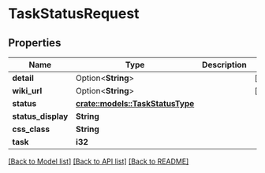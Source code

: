 # TaskStatusRequest

## Properties

Name | Type | Description | Notes
------------ | ------------- | ------------- | -------------
**detail** | Option<**String**> |  | [optional]
**wiki_url** | Option<**String**> |  | [optional]
**status** | [**crate::models::TaskStatusType**](TaskStatusType.md) |  | 
**status_display** | **String** |  | 
**css_class** | **String** |  | 
**task** | **i32** |  | 

[[Back to Model list]](../README.md#documentation-for-models) [[Back to API list]](../README.md#documentation-for-api-endpoints) [[Back to README]](../README.md)


